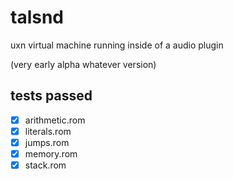 # talsnd

uxn virtual machine running inside of a audio plugin

(very early alpha whatever version)

## tests passed
- [x] arithmetic.rom
- [x] literals.rom
- [x] jumps.rom
- [x] memory.rom
- [x] stack.rom